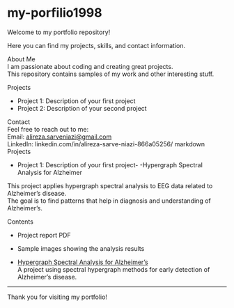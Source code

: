 # my-porfilio1998

Welcome to my portfolio repository!  

Here you can find my projects, skills, and contact information.

About Me  
I am passionate about coding and creating great projects.  
This repository contains samples of my work and other interesting stuff.

Projects  
- Project 1: Description of your first project  
- Project 2: Description of your second project  

Contact  
Feel free to reach out to me:  
Email: alireza.sarveniazi@gmail.com  
LinkedIn: linkedin.com/in/alireza-sarve-niazi-866a05256/
markdown
Projects
- Project 1: Description of your first project-
-Hypergraph Spectral Analysis for Alzheimer

This project applies hypergraph spectral analysis to EEG data related to Alzheimer’s disease.  
The goal is to find patterns that help in diagnosis and understanding of Alzheimer’s.

Contents

- Project report PDF  
- Sample images showing the analysis results  

- [Hypergraph Spectral Analysis for Alzheimer’s](https://github.com/asarveni/Hypergraph-Spectral-analysis-for-Alzheimer)  
  A project using spectral hypergraph methods for early detection of Alzheimer’s disease.

---

Thank you for visiting my portfolio!


